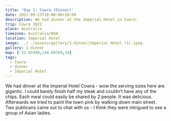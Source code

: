 ```yaml
---
title: 'Day 1: Cowra (Dinner)'
date: 2022-09-23T18:00:00+10:00
description: We had dinner at the Imperial Hotel in Cowra.
trip: Cowra 2022
place: Australia
timezone: Australia/NSW
location: Imperial Hotel
image: ../../assets/gallery/1-dinner/Imperial Hotel (1).jpeg
gallery: 1-dinner
map: [-33.83398,148.68769,18]
tags:
  - Cowra
  - dinner
  - Imperial Hotel
---
```

We had dinner at the Imperial Hotel Cowra - wow the serving sizes here are gigantic. I could barely finish half my steak and couldn’t have any of the chips. Each meal could easily be shared by 2 people. It was delicious. Afterwards we tried to paint the town pink by walking down main street. Two publicans came out to chat with us - I think they were intrigued to see a group of Asian ladies.
